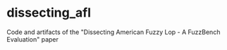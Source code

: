 # dissecting_afl
Code and artifacts of the "Dissecting American Fuzzy Lop - A FuzzBench Evaluation" paper
